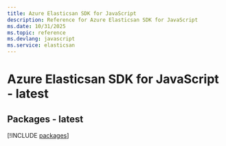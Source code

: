 ```yaml
---
title: Azure Elasticsan SDK for JavaScript
description: Reference for Azure Elasticsan SDK for JavaScript
ms.date: 10/31/2025
ms.topic: reference
ms.devlang: javascript
ms.service: elasticsan
---
```

# Azure Elasticsan SDK for JavaScript - latest
## Packages - latest
[!INCLUDE [packages](elasticsan-index.md)]